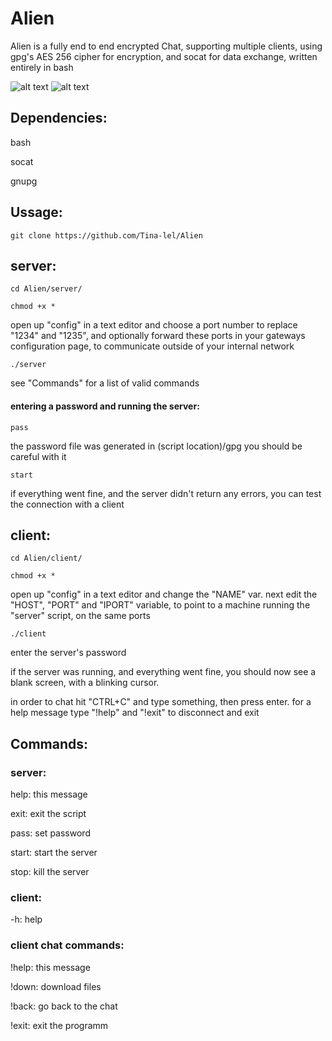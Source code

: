 # Alien
Alien is a fully end to end encrypted Chat, supporting multiple clients, using gpg's AES 256 cipher for encryption, and socat for data exchange, written entirely in bash

![alt text](https://i.imgur.com/oy43AYx.png)
![alt text](https://i.imgur.com/gzqCsn5.png)

Dependencies:
-
bash

socat

gnupg

Ussage:
-
```
git clone https://github.com/Tina-lel/Alien
```
## server:

```
cd Alien/server/
```
```
chmod +x *
```

open up "config" in a text editor and choose a port number to replace "1234" and "1235", and optionally forward these ports in your gateways configuration page, to communicate outside of your internal network

```
./server
```

see "Commands" for a list of valid commands

#### entering a password and running the server:

```
pass
```
the password file was generated in (script location)/gpg you should be careful with it
```
start
```
if everything went fine, and the server didn't return any errors, you can test the connection with a client

## client:

```
cd Alien/client/
```
```
chmod +x *
```

open up "config" in a text editor and change the "NAME" var. next edit the "HOST", "PORT" and "IPORT" variable, to point to a machine running the "server" script, on the same ports

```
./client
```
enter the server's password

if the server was running, and everything went fine, you should now see a blank screen, with a blinking cursor.

in order to chat hit "CTRL+C" and type something, then press enter. for a help message type "!help" and "!exit" to disconnect and exit

Commands:
-

### server:

help: this message

exit: exit the script

pass: set password

start: start the server

stop: kill the server

### client:

-h: help

### client chat commands:

!help: this message

!down: download files

!back: go back to the chat

!exit: exit the programm
